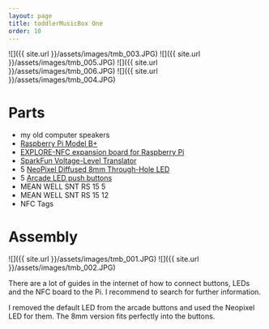 ```yaml
---
layout: page
title: toddlerMusicBox One
order: 10
---
```


![]({{ site.url }}/assets/images/tmb_003.JPG)
![]({{ site.url }}/assets/images/tmb_005.JPG)
![]({{ site.url }}/assets/images/tmb_006.JPG)
![]({{ site.url }}/assets/images/tmb_004.JPG)

# Parts
* my old computer speakers
* [Raspberry Pi Model B+](http://www.raspberrypi.org/products/model-b-plus/)
* [EXPLORE-NFC expansion board for Raspberry Pi](http://de.farnell.com/explore-nfc)
* [SparkFun Voltage-Level Translator](https://github.com/sparkfun/TXB0104_breakout)
* 5 [ NeoPixel Diffused 8mm Through-Hole LED](http://www.adafruit.com/products/1734)
* 5 [Arcade LED push buttons](http://stores.ebay.de/arcadier?_trksid=p2047675.l2563)
* MEAN WELL SNT RS 15 5
* MEAN WELL SNT RS 15 12
* NFC Tags

# Assembly
![]({{ site.url }}/assets/images/tmb_001.JPG)
![]({{ site.url }}/assets/images/tmb_002.JPG)

There are a lot of guides in the internet of how to connect buttons, LEDs and the NFC board to the Pi. I recommend to search for further information.

I removed the default LED from the arcade buttons and used the Neopixel LED for them. The 8mm version fits perfectly into the buttons.
